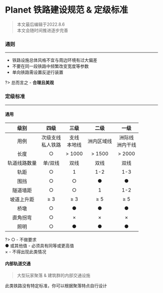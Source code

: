 # Planet 铁路建设规范 & 定级标准

> 本文最后编辑于2022.8.6<br>本文会随时间推进逐步完善

### 通则

----------

 - 铁路设施总体风格不宜与周边环境有过大偏差
 - 不要在同一段铁路中频繁改变宽度等参数
 - 单向铁路需设置反逆行装置

?> 总而言之 - **合理且美观** 
  
### 定级标准

----------

#### 通用

|  级别   |   四级   |  三级   |   二级   |  一级   |
| :-: | :-: | :-: | :-: | :-: |
|  用例   |  次级支线<br>私人铁路   |  支线<br>本地线   |  洲内区域线   |  洲际线<br>洲内干线   |
|  长度   |  ○   |  > 1000   |  > 1500   |  > 2000   |
|  轨道线路数量   |   单/双线  |  双线   |  双线   |   双线  |
|  轨距   |  ○   |  1   |  1-2   |  1-3   |
|  围挡   |  ○  |  ○  | ●    |   ●  |
|  隧道墙距   |  ○   |  ○   |  1   |  1-2   |
|  坡道上升距   |  ≥ 3   |  ≥ 3   |  ≥ 5   |  ≥ 5   |
|  桥墩   |  ○   |  ●   |  ●   |  ●   |
|  直角拐弯   |  ○   |  ×   |  ×   |  ×   |
|  照明   |  ○   |  ●    |  ●    |  ●    |

?> ○ - 不做要求<br>● 或其他值 - 必须具有同等或更高值<br>× - 不得出现此类情况


####  内部轨道交通

> 大型玩家聚落 & 建筑群的内部交通设施

此类铁路没有特定标准，你可以根据聚落特点自行设计
